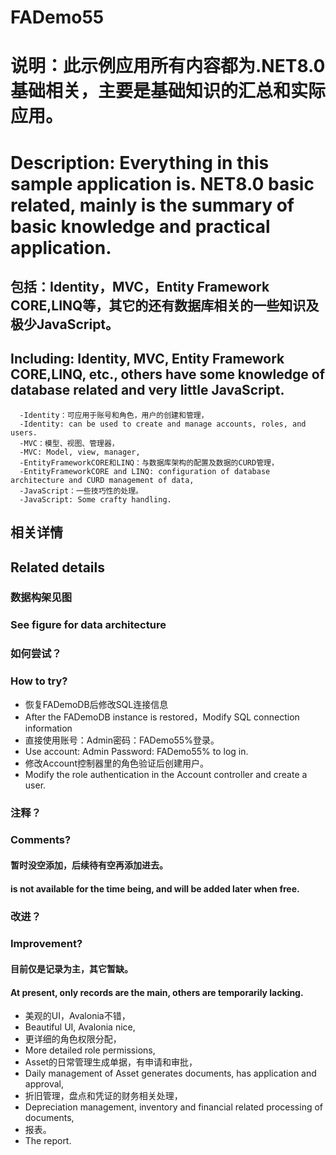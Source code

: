 # FADemo55
# 说明：此示例应用所有内容都为.NET8.0基础相关，主要是基础知识的汇总和实际应用。
# Description: Everything in this sample application is. NET8.0 basic related, mainly is the summary of basic knowledge and practical application.
## 包括：Identity，MVC，Entity Framework CORE,LINQ等，其它的还有数据库相关的一些知识及极少JavaScript。
## Including: Identity, MVC, Entity Framework CORE,LINQ, etc., others have some knowledge of database related and very little JavaScript.
      -Identity：可应用于账号和角色，用户的创建和管理，
      -Identity: can be used to create and manage accounts, roles, and users.
      -MVC：模型、视图、管理器，
      -MVC: Model, view, manager,
      -EntityFrameworkCORE和LINQ：与数据库架构的配置及数据的CURD管理，
      -EntityFrameworkCORE and LINQ: configuration of database architecture and CURD management of data,
      -JavaScript：一些技巧性的处理。
      -JavaScript: Some crafty handling.

## 相关详情
## Related details
### 数据构架见图
### See figure for data architecture

### 如何尝试？
### How to try?
- 恢复FADemoDB后修改SQL连接信息
- After the FADemoDB instance is restored，Modify SQL connection information
- 直接使用账号：Admin密码：FADemo55%登录。
- Use account: Admin Password: FADemo55% to log in.
- 修改Account控制器里的角色验证后创建用户。
- Modify the role authentication in the Account controller and create a user.

### 注释？
### Comments?
#### 暂时没空添加，后续待有空再添加进去。
#### is not available for the time being, and will be added later when free.

### 改进？
### Improvement?
#### 目前仅是记录为主，其它暂缺。
#### At present, only records are the main, others are temporarily lacking.
- 美观的UI，Avalonia不错，
- Beautiful UI, Avalonia nice,
- 更详细的角色权限分配，
- More detailed role permissions,
- Asset的日常管理生成单据，有申请和审批，
- Daily management of Asset generates documents, has application and approval,
- 折旧管理，盘点和凭证的财务相关处理，
- Depreciation management, inventory and financial related processing of documents,
- 报表。
- The report.
